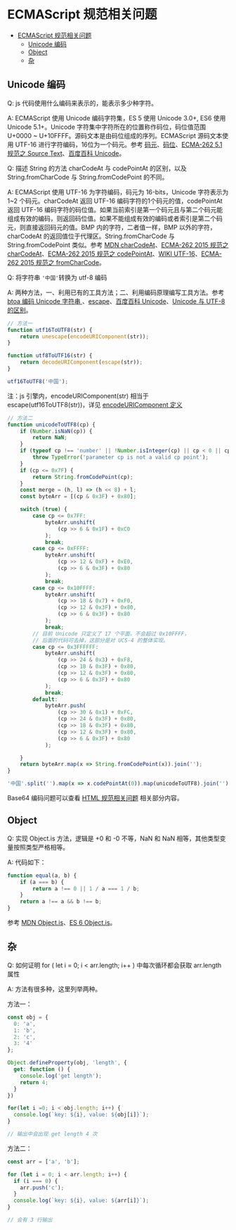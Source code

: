 # ECMAScript 规范相关问题

<!-- TOC -->

- [ECMAScript 规范相关问题](#ecmascript-规范相关问题)
  - [Unicode 编码](#unicode-编码)
  - [Object](#object)
  - [杂](#杂)

<!-- /TOC -->

## Unicode 编码

Q: js 代码使用什么编码来表示的，能表示多少种字符。

A: ECMAScript 使用 Unicode 编码字符集，ES 5 使用 Unicode 3.0+, ES6 使用 Unicode 5.1+。Unicode 字符集中字符所在的位置称作码位，码位值范围 U+0000 ~ U+10FFFF。源码文本是由码位组成的序列。ECMAScript 源码文本使用 UTF-16 进行字符编码，16位为一个码元。参考 [码元][code unit]、[码位][code point]、[ECMA-262 5.1 规范之 Source Text][ecma-262 5.1 source text]、[百度百科 Unicode][baike unicode]。


Q: 描述 String 的方法 charCodeAt 与 codePointAt 的区别，以及 String.fromCharCode 与 String.fromCodePoint 的不同。

A: ECMAScript 使用 UTF-16 为字符编码，码元为 16-bits，Unicode 字符表示为 1~2 个码元。charCodeAt 返回 UTF-16 编码字符的1个码元的值，codePointAt 返回  UTF-16 编码字符的码位值。如果当前索引是第一个码元且与第二个码元能组成有效的编码，则返回码位值。如果不能组成有效的编码或者索引是第二个码元，则直接返回码元的值。BMP 内的字符，二者值一样，BMP 以外的字符，charCodeAt 的返回值位于代理区。String.fromCharCode 与 String.fromCodePoint 类似。参考 [MDN charCodeAt][mdn charCodeAt]、[ECMA-262 2015 规范之 charCodeAt][ecma-262 2015 charCodeAt]、[ECMA-262 2015 规范之 codePointAt][ecma-262 2015 codePointAt]、[WIKI UTF-16][wiki UTF-16]、[ECMA-262 2015 规范之 fromCharCode][ecma-262 2015 fromCharCode]。


Q: 将字符串 `'中国'`转换为 utf-8 编码

A: 两种方法，一、利用已有的工具方法；二、利用编码原理编写工具方法。参考 [btoa 编码 Unicode 字符串 ][mdn btoa]、[escape][escape]、[百度百科 Unicode][baike unicode]、[Unicode 与 UTF-8 的区别][unicode & utf-8]。

```js
// 方法一
function utf16ToUTF8(str) {
    return unescape(encodeURIComponent(str));
}

function utf8ToUTF16(str) {
    return decodeURIComponent(escape(str));
}

utf16ToUTF8('中国');
```
注：js 引擎内，encodeURIComponent(str) 相当于 escape(utf16ToUTF8(str))，详见 [encodeURIComponent 定义][encodeURIComponent definition]

```js
// 方法二
function unicodeToUTF8(cp) {
    if (Number.isNaN(cp)) {
        return NaN;
    }
    if (typeof cp !== 'number' || !Number.isInteger(cp) || cp < 0 || cp > 0x7FFFFFFF) {
        throw TypeError('parameter cp is not a valid cp point');
    }
    if (cp <= 0x7F) {
        return String.fromCodePoint(cp);
    }
    const merge = (h, l) => (h << 8) + l;
    const byteArr = [(cp & 0x3F) + 0x80];

    switch (true) {
        case cp <= 0x7FF:
            byteArr.unshift(
                (cp >> 6 & 0x1F) + 0xC0
            );
            break;
        case cp <= 0xFFFF:
            byteArr.unshift(
                (cp >> 12 & 0xF) + 0xE0,
                (cp >> 6 & 0x3F) + 0x80
            );
            break;
        case cp <= 0x10FFFF:
            byteArr.unshift(
                (cp >> 18 & 0x7) + 0xF0,
                (cp >> 12 & 0x3F) + 0x80,
                (cp >> 6 & 0x3F) + 0x80
            );
            break;
        // 目前 Unicode 只定义了 17 个平面，不会超过 0x10FFFF，
        // 后面的代码可去掉，这部分是对 UCS-4 的整体实现。
        case cp <= 0x3FFFFFF:
            byteArr.unshift(
                (cp >> 24 & 0x3) + 0xF8,
                (cp >> 18 & 0x3F) + 0x80,
                (cp >> 12 & 0x3F) + 0x80,
                (cp >> 6 & 0x3F) + 0x80
            );
            break;
        default:
            byteArr.push(
                (cp >> 30 & 0x1) + 0xFC,
                (cp >> 24 & 0x3F) + 0x80,
                (cp >> 18 & 0x3F) + 0x80,
                (cp >> 12 & 0x3F) + 0x80,
                (cp >> 6 & 0x3F) + 0x80
            );

    }
    return byteArr.map(x => String.fromCodePoint(x)).join('');
}

'中国'.split('').map(x => x.codePointAt(0)).map(unicodeToUTF8).join('');
```

Base64 编码问题可以查看 [HTML 规范相关问题][html spec] 相关部分内容。


## Object

Q: 实现 Object.is 方法，逻辑是 +0 和 -0 不等，NaN 和 NaN 相等，其他类型变量按照类型严格相等。

A: 代码如下：
```js
function equal(a, b) {
    if (a === b) {
        return a !== 0 || 1 / a === 1 / b;
    }
    return a !== a && b !== b;
}
```

参考 [MDN Object.is][mdn Object.is]、[ES 6 Object.is][ecma-262 2015 Object.is]。

## 杂

Q: 如何证明 for ( let i = 0; i < arr.length; i++ ) 中每次循环都会获取 arr.length 属性

A: 方法有很多种，这里列举两种。

方法一：
```js
const obj = {
  0: 'a',
  1: 'b',
  2: 'c',
  3: '4'
};

Object.defineProperty(obj, 'length', {
  get: function () {
    console.log('get length');
    return 4;
  }
})

for(let i =0; i < obj.length; i++) {
  console.log(`key: ${i}, value: ${obj[i]}`);
}

// 输出中会出现 get length 4 次
```

方法二：
```js
const arr = ['a', 'b'];

for (let i = 0; i < arr.length; i++) {
  if (i === 0) {
    arr.push('c');
  }
  console.log(`key: ${i}, value: ${arr[i]}`);
}

// 会有 3 行输出
```

<!-- links -->
[mdn btoa]: https://developer.mozilla.org/zh-CN/docs/Web/API/WindowBase64/btoa#Unicode_字符串
[escape]: http://www.w3school.com.cn/jsref/jsref_escape.asp
[code unit]: https://zh.wikipedia.org/wiki/%E5%AD%97%E7%AC%A6%E7%BC%96%E7%A0%81#.E5.AD.97.E7.AC.A6.E9.9B.86.E3.80.81.E4.BB.A3.E7.A0.81.E9.A1.B5.EF.BC.8C.E4.B8.8E.E5.AD.97.E7.AC.A6.E6.98.A0.E5.B0.84
[code point]: https://zh.wikipedia.org/wiki/%E7%A0%81%E4%BD%8D
[ecma-262 5.1 source text]: http://ecma-international.org/ecma-262/5.1/#sec-6
[baike unicode]: http://baike.baidu.com/link?url=x4NrU5EeRTT_QhQlBExvAGMsbUgDjcyqBvoo7Gvl-073Shjui9IvHyVU4pgF1wsEZOgAzEUXMr0PXANhsZ4AGa
[unicode & utf-8]: https://www.zhihu.com/question/23374078
[encodeURIComponent definition]: http://www.ecma-international.org/ecma-262/6.0/#sec-encodeuricomponent-uricomponent
[mdn charCodeAt]: https://developer.mozilla.org/zh-CN/docs/Web/JavaScript/Reference/Global_Objects/String/charCodeAt
[ecma-262 2015 charCodeAt]: http://www.ecma-international.org/ecma-262/6.0/#sec-string.prototype.charcodeat
[ecma-262 2015 codePointAt]: http://www.ecma-international.org/ecma-262/6.0/#sec-string.prototype.codepointat
[ecma-262 2015 fromCharCode]: http://www.ecma-international.org/ecma-262/6.0/#sec-string.fromcharcode
[wiki UTF-16]: https://zh.wikipedia.org/wiki/UTF-16
[html spec]: ./html_spec.md
[mdn Object.is]: https://developer.mozilla.org/zh-CN/docs/Web/JavaScript/Reference/Global_Objects/Object/is
[ecma-262 2015 Object.is]: http://www.ecma-international.org/ecma-262/6.0/#sec-object.is
